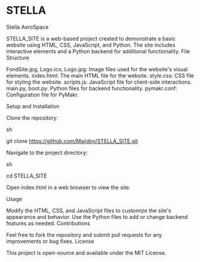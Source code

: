# STELLA
Stella AeroSpace

STELLA_SITE is a web-based project created to demonstrate a basic website using HTML, CSS, JavaScript, and Python. The site includes interactive elements and a Python backend for additional functionality. File Structure

FondSite.jpg, Logo.ico, Logo.jpg: Image files used for the website's visual elements.
index.html: The main HTML file for the website.
style.css: CSS file for styling the website.
scripts.js: JavaScript file for client-side interactions.
main.py, boot.py: Python files for backend functionality.
pymakr.conf: Configuration file for PyMakr.

Setup and Installation

Clone the repository:

sh

git clone https://github.com/Majidoy/STELLA_SITE.git

Navigate to the project directory:

sh

cd STELLA_SITE

Open index.html in a web browser to view the site.

Usage

Modify the HTML, CSS, and JavaScript files to customize the site's appearance and behavior. Use the Python files to add or change backend features as needed. Contributions

Feel free to fork the repository and submit pull requests for any improvements or bug fixes. License

This project is open-source and available under the MIT License.
